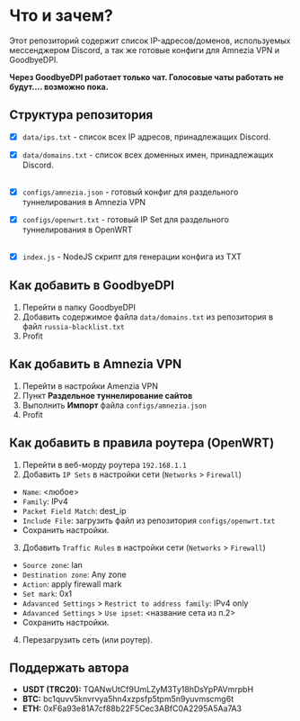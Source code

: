 # Что и зачем?

Этот репозиторий содержит список IP-адресов/доменов, используемых мессенджером Discord, а так же готовые конфиги для Amnezia VPN и GoodbyeDPI. 

**Через GoodbyeDPI работает только чат. Голосовые чаты работать не будут.... возможно пока.**

## Структура репозитория

- [x] `data/ips.txt` - список всех IP адресов, принадлежащих Discord.
- [x] `data/domains.txt` - список всех доменных имен, принадлежащих Discord.
<br><br>
- [x] `configs/amnezia.json` - готовый конфиг для раздельного туннелирования в Amnezia VPN
- [x] `configs/openwrt.txt` - готовый IP Set для раздельного туннелирования в OpenWRT
<br><br>
- [x] `index.js` - NodeJS скрипт для генерации конфига из TXT 


## Как добавить в GoodbyeDPI

1. Перейти в папку GoodbyeDPI
2. Добавить содержимое файла `data/domains.txt` из репозитория в файл `russia-blacklist.txt` 
3. Profit

## Как добавить в Amnezia VPN

1. Перейти в настройки Amenzia VPN
2. Пункт **Раздельное туннелирование сайтов**
3. Выполнить **Импорт** файла `configs/amnezia.json`
4. Profit

## Как добавить в правила роутера (OpenWRT)

1. Перейти в веб-морду роутера `192.168.1.1`
2. Добавить `IP Sets` в настройки сети (`Networks` > `Firewall`)
- `Name`: <любое>
- `Family`: IPv4
- `Packet Field Match`: dest_ip
- `Include File`: загрузить файл из репозитория `configs/openwrt.txt`
- Сохранить настройки.
3. Добавить `Traffic Rules` в настройки сети (`Networks` > `Firewall`)
- `Source zone`: lan
- `Destination zone`: Any zone
- `Action`: apply firewall mark
- `Set mark`: 0x1
- `Adavanced Settings` > `Restrict to address family`: IPv4 only
- `Adavanced Settings` > `Use ipset`: <название сета из п.2>
- Сохранить настройки.
4. Перезагрузить сеть (или роутер).


## Поддержать автора

- **USDT (TRC20):** TQANwUtCf9UmLZyM3Ty18hDsYpPAVmrpbH
- **BTC:** bc1quvv5knvrvya5hn4xzpsfp5tpm5n9yuvmscmg6t
- **ETH:** 0xF6a93e81A7cf88b22F5Cec3ABfC0A2295A5Aa7A3
